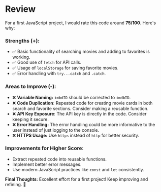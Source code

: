 # **Review**

For a first JavaScript project, I would rate this code around **75/100**. Here's why:  

### **Strengths (+)**:
- ✅ Basic functionality of searching movies and adding to favorites is working.  
- ✅ Good use of `fetch` for API calls.  
- ✅ Usage of `localStorage` for saving favorite movies.  
- ✅ Error handling with `try...catch` and `.catch`.  

### **Areas to Improve (-)**:
- ❌ **Variable Naming:** `imbdID` should be corrected to `imdbID`.  
- ❌ **Code Duplication:** Repeated code for creating movie cards in both search and favorite sections. Consider making a reusable function.  
- ❌ **API Key Exposure:** The API key is directly in the code. Consider keeping it secure.  
- ❌ **Error Handling:** The error handling could be more informative to the user instead of just logging to the console.  
- ❌ **HTTPS Usage:** Use `https` instead of `http` for better security.  

### **Improvements for Higher Score:**
- Extract repeated code into reusable functions.  
- Implement better error messages.  
- Use modern JavaScript practices like `const` and `let` consistently.  

**Final Thoughts:** Excellent effort for a first project! Keep improving and refining. 🚀
